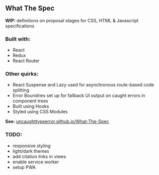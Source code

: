## What The Spec
**WIP:** definitions on proposal stages for CSS, HTML & Javascript specifications

### Built with:
- React
- Redux
- React Router

### Other quirks:
- React Suspense and Lazy used for asynchronous route-based code splitting
- Error Boundries set up for fallback UI output on caught errors in component trees
- Built using Hooks
- Styled using CSS Modules

**See:** [uncaughttypeerror.github.io/What-The-Spec](https://uncaughttypeerror.github.io/What-The-Spec/)

### TODO:
- responsive styling
- light/dark themes
- add citation links in views
- enable service worker
- setup PWA